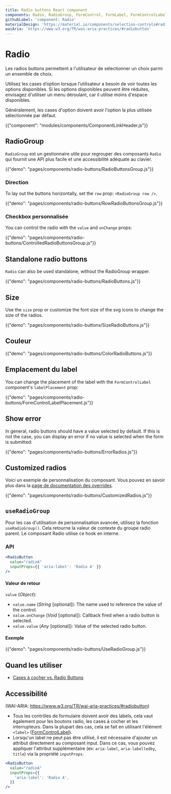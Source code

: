 ```yaml
---
title: Radio buttons React component
components: Radio, RadioGroup, FormControl, FormLabel, FormControlLabel
githubLabel: 'component: Radio'
materialDesign: 'https://material.io/components/selection-controls#radio-buttons'
waiAria: 'https://www.w3.org/TR/wai-aria-practices/#radiobutton'
---
```


# Radio

<p class="description">Les radios buttons permettent a l'utilisateur de sélectionner un choix parmi un ensemble de choix.</p>

Utilisez les cases d’option lorsque l’utilisateur a besoin de voir toutes les options disponibles. Si les options disponibles peuvent être réduites, envisagez d'utiliser un menu déroulant, car il utilise moins d'espace disponibles.

Généralement, les cases d'option doivent avoir l'option la plus utilisée sélectionnée par défaut.

{{"component": "modules/components/ComponentLinkHeader.js"}}

## RadioGroup

`RadioGroup` est un gestionnaire utile pour regrouper des composants `Radio` qui fournit une API plus facile et une accessibilité adéquate au clavier.

{{"demo": "pages/components/radio-buttons/RadioButtonsGroup.js"}}

### Direction

To lay out the buttons horizontally, set the `row` prop: `<RadioGroup row />`.

{{"demo": "pages/components/radio-buttons/RowRadioButtonsGroup.js"}}

### Checkbox personnalisée

You can control the radio with the `value` and `onChange` props:

{{"demo": "pages/components/radio-buttons/ControlledRadioButtonsGroup.js"}}

## Standalone radio buttons

`Radio` can also be used standalone, without the RadioGroup wrapper.

{{"demo": "pages/components/radio-buttons/RadioButtons.js"}}

## Size

Use the `size` prop or customize the font size of the svg icons to change the size of the radios.

{{"demo": "pages/components/radio-buttons/SizeRadioButtons.js"}}

## Couleur

{{"demo": "pages/components/radio-buttons/ColorRadioButtons.js"}}

## Emplacement du label

You can change the placement of the label with the `FormControlLabel` component's `labelPlacement` prop:

{{"demo": "pages/components/radio-buttons/FormControlLabelPlacement.js"}}

## Show error

In general, radio buttons should have a value selected by default. If this is not the case, you can display an error if no value is selected when the form is submitted:

{{"demo": "pages/components/radio-buttons/ErrorRadios.js"}}

## Customized radios

Voici un exemple de personnalisation du composant. Vous pouvez en savoir plus dans la [page de documentation des overrides](/customization/how-to-customize/).

{{"demo": "pages/components/radio-buttons/CustomizedRadios.js"}}

## `useRadioGroup`

Pour les cas d'utilisation de personnalisation avancée, utilisez la fonction `useRadioGroup()`. Cela retourne la valeur de contexte du groupe radio parent. Le composant Radio utilise ce hook en interne.

### API

```jsx
<RadioButton
  value="radioA"
  inputProps={{ 'aria-label': 'Radio A' }}
/>
```

#### Valeur de retour

`value` (_Object_):

- `value.name` (_String_ [optional]): The name used to reference the value of the control.
- `value.onChange` (_Void_ [optional]): Callback fired when a radio button is selected.
- `value.value` (_Any_ [optional]): Value of the selected radio button.

#### Exemple

{{"demo": "pages/components/radio-buttons/UseRadioGroup.js"}}

## Quand les utiliser

- [Cases à cocher vs. Radio Buttons](https://www.nngroup.com/articles/checkboxes-vs-radio-buttons/)

## Accessibilité

(WAI-ARIA: https://www.w3.org/TR/wai-aria-practices/#radiobutton)

- Tous les contrôles de formulaire doivent avoir des labels, cela vaut également pour les boutons radio, les cases à cocher et les interrupteurs. Dans la plupart des cas, cela se fait en utilisant l'élément `<label>` ([FormControlLabel](/api/form-control-label/)).
- Lorsqu'un label ne peut pas être utilisé, il est nécessaire d'ajouter un attribut directement au composant input. Dans ce cas, vous pouvez appliquer l'attribut supplémentaire (ex: `aria-label`, `aria-labelledby`, `title`) via la propriété `inputProps`.

```jsx
<RadioButton
  value="radioA"
  inputProps={{
    'aria-label': 'Radio A',
  }}
/>
```
